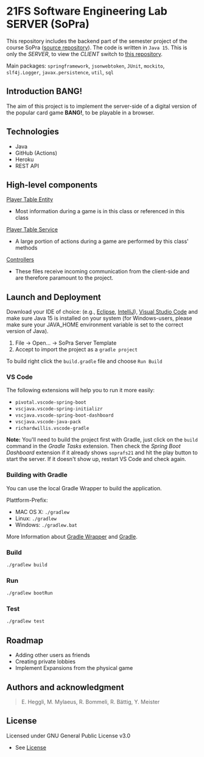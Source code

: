 # 21FS Software Engineering Lab SERVER (SoPra)
This repository includes the backend part of the semester project of the course SoPra ([source repository](https://github.com/sopra-fs21-group-22/server)). The code is written in `Java 15`. This is only the *SERVER*, to view the *CLIENT* switch to [this repository](https://github.com/maettuu/21FS-Software-Engineering-Lab-CLIENT).

Main packages: `springframework`, `jsonwebtoken`, `JUnit`, `mockito`, `slf4j.Logger`, `javax.persistence`, `util`, `sql`

## Introduction BANG!

The aim of this project is to implement the server-side of a digital version of the popular card game **BANG!**, to be playable in a browser.

## Technologies

- Java
- GitHub (Actions)
- Heroku
- REST API

## High-level components

[Player Table Entity](src/main/java/ch/uzh/ifi/hase/soprafs21/entity/PlayerTable.java)
- Most information during a game is in this class or referenced in this class

[Player Table Service](src/main/java/ch/uzh/ifi/hase/soprafs21/service/PlayerTableService.java)
- A large portion of actions during a game are performed by this class' methods

[Controllers](src/main/java/ch/uzh/ifi/hase/soprafs21/controller/gameStateControllers)
- These files receive incoming communication from the client-side and are therefore paramount to the project.

## Launch and Deployment

Download your IDE of choice: (e.g., [Eclipse](http://www.eclipse.org/downloads/), [IntelliJ](https://www.jetbrains.com/idea/download/)), [Visual Studio Code](https://code.visualstudio.com/) and make sure Java 15 is installed on your system (for Windows-users, please make sure your JAVA_HOME environment variable is set to the correct version of Java).

1. File -> Open... -> SoPra Server Template
2. Accept to import the project as a `gradle project`

To build right click the `build.gradle` file and choose `Run Build`

### VS Code
The following extensions will help you to run it more easily:
-   `pivotal.vscode-spring-boot`
-   `vscjava.vscode-spring-initializr`
-   `vscjava.vscode-spring-boot-dashboard`
-   `vscjava.vscode-java-pack`
-   `richardwillis.vscode-gradle`

**Note:** You'll need to build the project first with Gradle, just click on the `build` command in the _Gradle Tasks_ extension. Then check the _Spring Boot Dashboard_ extension if it already shows `soprafs21` and hit the play button to start the server. If it doesn't show up, restart VS Code and check again.

### Building with Gradle

You can use the local Gradle Wrapper to build the application.

Plattform-Prefix:

-   MAC OS X: `./gradlew`
-   Linux: `./gradlew`
-   Windows: `./gradlew.bat`

More Information about [Gradle Wrapper](https://docs.gradle.org/current/userguide/gradle_wrapper.html) and [Gradle](https://gradle.org/docs/).

### Build

```bash
./gradlew build
```

### Run

```bash
./gradlew bootRun
```

### Test

```bash
./gradlew test
```

## Roadmap

- Adding other users as friends
- Creating private lobbies
- Implement Expansions from the physical game

## Authors and acknowledgment

>E. Heggli, M. Mylaeus, R. Bommeli, R. Bättig, Y. Meister

## License

Licensed under GNU General Public License v3.0
- See [License](LICENSE)
